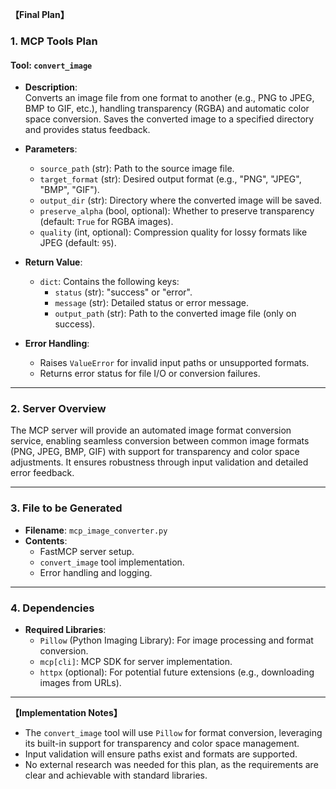 **【Final Plan】**

### 1. **MCP Tools Plan**

#### **Tool: `convert_image`**
- **Description**:  
  Converts an image file from one format to another (e.g., PNG to JPEG, BMP to GIF, etc.), handling transparency (RGBA) and automatic color space conversion. Saves the converted image to a specified directory and provides status feedback.
  
- **Parameters**:  
  - `source_path` (str): Path to the source image file.  
  - `target_format` (str): Desired output format (e.g., "PNG", "JPEG", "BMP", "GIF").  
  - `output_dir` (str): Directory where the converted image will be saved.  
  - `preserve_alpha` (bool, optional): Whether to preserve transparency (default: `True` for RGBA images).  
  - `quality` (int, optional): Compression quality for lossy formats like JPEG (default: `95`).  

- **Return Value**:  
  - `dict`: Contains the following keys:  
    - `status` (str): "success" or "error".  
    - `message` (str): Detailed status or error message.  
    - `output_path` (str): Path to the converted image file (only on success).  

- **Error Handling**:  
  - Raises `ValueError` for invalid input paths or unsupported formats.  
  - Returns error status for file I/O or conversion failures.  

---

### 2. **Server Overview**  
The MCP server will provide an automated image format conversion service, enabling seamless conversion between common image formats (PNG, JPEG, BMP, GIF) with support for transparency and color space adjustments. It ensures robustness through input validation and detailed error feedback.

---

### 3. **File to be Generated**  
- **Filename**: `mcp_image_converter.py`  
- **Contents**:  
  - FastMCP server setup.  
  - `convert_image` tool implementation.  
  - Error handling and logging.  

---

### 4. **Dependencies**  
- **Required Libraries**:  
  - `Pillow` (Python Imaging Library): For image processing and format conversion.  
  - `mcp[cli]`: MCP SDK for server implementation.  
  - `httpx` (optional): For potential future extensions (e.g., downloading images from URLs).  

--- 

**【Implementation Notes】**  
- The `convert_image` tool will use `Pillow` for format conversion, leveraging its built-in support for transparency and color space management.  
- Input validation will ensure paths exist and formats are supported.  
- No external research was needed for this plan, as the requirements are clear and achievable with standard libraries.